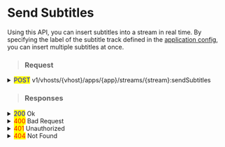 # Send Subtitles

Using this API, you can insert subtitles into a stream in real time. By specifying the label of the subtitle track defined in the [application config](../../../../../subtitles/), you can insert multiple subtitles at once.

> ### Request

<details>

<summary><mark style="color:blue;">POST</mark> v1/vhosts/{vhost}/apps/{app}/streams/{stream}:sendSubtitles</summary>

#### Header

```http
Authorization: Basic {credentials}

# Authorization
    Credentials for HTTP Basic Authentication created with <AccessToken>
```

#### Body

```json
{
  "format": "webvtt",
  "data": [
    {
      "label": "Korean", // Required
      "subtitles": [
        { 
            "startOffset": 0, // Optional, current + offset
            "durationMs": 3000, // Optional, default: 1000
            "settings": "line:80%", // Optional
            "text": "안녕 OvenMediaEngine의 자막" // Required
        }
      ]
    },
    {
      "label": "English", // Required
      "subtitles": [
        { 
            "startOffset": 0, // Optional, current + offset
            "durationMs": 3000, // Optional, default: 1000
            "settings": "line:80%", // Optional
            "text": "Hello OvenMediaEngine Subtitles" // Required
        }
      ]
    }
  ]
}

# format: Currently only "webvtt" is supported.
# data: An array containing subtitle data grouped by label.
# label: The label of the subtitle track defined in the application config. 
(Required)
# subtitles : An array of subtitle cues. You can insert multiple cues at once. 
If the first cue has startOffset set to 0, it will be inserted immediately. 
Each following cue will be inserted after the previous one finishes. (Required)
# startOffset: How long (in ms) from the current time to delay the start of the 
subtitle. Negative values are not allowed. (Optional, default: 0)
# durationMs: How long (in ms) the subtitle will be displayed. 
(Optional, default: 1000)
# settings: A WebVTT settings string to specify position or style of the 
subtitle. (Optional)
# text: The actual subtitle text. (Required)
```

</details>

> ### Responses

<details>

<summary><mark style="color:blue;">200</mark> Ok</summary>

The request has succeeded

#### **Header**

```
Content-Type: application/json
```

#### **Body**

```json
{
	"statusCode": 200,
	"message": "OK",
}

# statusCode
	Same as HTTP Status Code
# message
	A human-readable description of the response code
# response
	Json array containing a list of stream names
```

</details>

<details>

<summary><mark style="color:red;">400</mark> Bad Request</summary>

Invalid request. Body is not a Json Object or does not have a required value

</details>

<details>

<summary><mark style="color:red;">401</mark> Unauthorized</summary>

Authentication required

#### **Header**

```http
WWW-Authenticate: Basic realm=”OvenMediaEngine”
```

#### **Body**

```json
{
    "message": "[HTTP] Authorization header is required to call API (401)",
    "statusCode": 401
}
```

</details>

<details>

<summary><mark style="color:red;">404</mark> Not Found</summary>

The given vhost name or app name could not be found.

#### **Body**

```json
{
    "statusCode": 404,
    "message": "Could not find the application: [default/non-exists] (404)"
}
```

</details>
